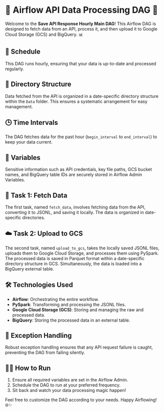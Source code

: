 # 🚀 Airflow API Data Processing DAG 🚀

Welcome to the **Save API Response Hourly Main DAG**! This Airflow DAG is designed to fetch data from an API, process it, and then upload it to Google Cloud Storage (GCS) and BigQuery. 📊

## 📅 Schedule
This DAG runs hourly, ensuring that your data is up-to-date and processed regularly.

## 📁 Directory Structure
Data fetched from the API is organized in a date-specific directory structure within the `Data` folder. This ensures a systematic arrangement for easy management.

## 🕒 Time Intervals
The DAG fetches data for the past hour (`begin_interval` to `end_interval`) to keep your data current.

## 📂 Variables
Sensitive information such as API credentials, key file paths, GCS bucket names, and BigQuery table IDs are securely stored in Airflow Admin Variables.

## 🤖 Task 1: Fetch Data
The first task, named `fetch_data`, involves fetching data from the API, converting it to JSONL, and saving it locally. The data is organized in date-specific directories.

## ☁️ Task 2: Upload to GCS
The second task, named `upload_to_gcs`, takes the locally saved JSONL files, uploads them to Google Cloud Storage, and processes them using PySpark. The processed data is saved in Parquet format within a date-specific directory structure in GCS. Simultaneously, the data is loaded into a BigQuery external table.

## 🛠️ Technologies Used
- **Airflow**: Orchestrating the entire workflow.
- **PySpark**: Transforming and processing the JSONL files.
- **Google Cloud Storage (GCS)**: Storing and managing the raw and processed data.
- **BigQuery**: Storing the processed data in an external table.

## 🚨 Exception Handling
Robust exception handling ensures that any API request failure is caught, preventing the DAG from failing silently.

## 🧑‍💻 How to Run
1. Ensure all required variables are set in the Airflow Admin.
2. Schedule the DAG to run at your preferred frequency.
3. Sit back and watch your data processing magic happen!

Feel free to customize the DAG according to your needs. Happy Airflowing! 🌐✨
